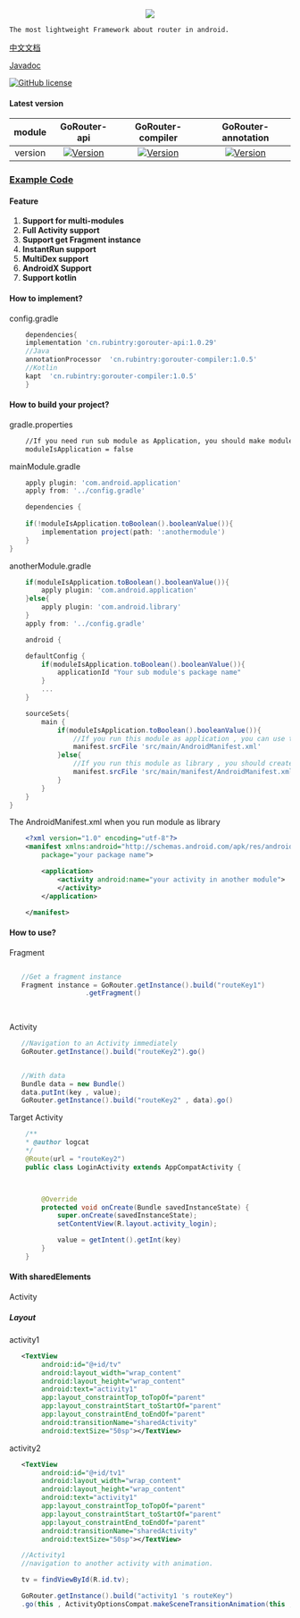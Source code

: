 <div align=center>
    <a href="https://github.com/RubinTry/GoRouter">
        <img src="https://cdn.rubintry.cn/image/GoRouter.png"/>
    </a>
</div>

```
The most lightweight Framework about router in android.
```






[中文文档](https://github.com/RubinTry/GoRouter/blob/master/README_CN.md)

[Javadoc](https://rubintry.cn/go-router-doc/)

[![GitHub license](https://img.shields.io/github/license/RubinTry/GoRouter)](https://www.apache.org/licenses/LICENSE-2.0)


#### Latest version

|module|GoRouter-api|GoRouter-compiler|GoRouter-annotation|
|:---:|:---:|:---:|:---:|
version|[![Version](https://img.shields.io/badge/Version-1.0.29-blue)](https://bintray.com/logcat305/maven/gorouter-api/_latestVersion)|[![Version](https://img.shields.io/badge/Version-1.0.5-orange)](https://bintray.com/logcat305/maven/gorouter-compiler/_latestVersion)|[![Version](https://img.shields.io/badge/Version-1.0.3-brightgreen)](https://bintray.com/logcat305/maven/gorouter-annotation/_latestVersion)



### [Example Code](https://github.com/RubinTry/GoRouterExample)


#### Feature
1. **Support for multi-modules**
2. **Full Activity support**
3. **Support get Fragment instance**
4. **InstantRun support**
5. **MultiDex support**
6. **AndroidX Support**
7. **Support kotlin**



#### How to implement?
config.gradle
```groovy
    dependencies{
    implementation 'cn.rubintry:gorouter-api:1.0.29'
    //Java
    annotationProcessor  'cn.rubintry:gorouter-compiler:1.0.5'
    //Kotlin
    kapt  'cn.rubintry:gorouter-compiler:1.0.5'
    }
```


#### How to build your project?

gradle.properties
```xml
    //If you need run sub module as Application, you should make moduleIsApplication true
    moduleIsApplication = false
```

mainModule.gradle
```groovy
    apply plugin: 'com.android.application'
    apply from: '../config.gradle'

    dependencies {
    
    if(!moduleIsApplication.toBoolean().booleanValue()){
        implementation project(path: ':anothermodule')
    }
}
```


anotherModule.gradle
```groovy
    if(moduleIsApplication.toBoolean().booleanValue()){
        apply plugin: 'com.android.application'
    }else{
        apply plugin: 'com.android.library'
    }
    apply from: '../config.gradle'

    android {

    defaultConfig {
        if(moduleIsApplication.toBoolean().booleanValue()){
            applicationId "Your sub module's package name"
        }
        ...
    }

    sourceSets{
        main {
            if(moduleIsApplication.toBoolean().booleanValue()){
                //If you run this module as application , you can use the default AndroidManifest.xml
                manifest.srcFile 'src/main/AndroidManifest.xml'
            }else{
                //If you run this module as library , you should create a new AndroidManifest liked follows
                manifest.srcFile 'src/main/manifest/AndroidManifest.xml'
            }
        }
    }
}
```

The AndroidManifest.xml when you run module as library
```xml
    <?xml version="1.0" encoding="utf-8"?>
    <manifest xmlns:android="http://schemas.android.com/apk/res/android"
        package="your package name">

        <application>
            <activity android:name="your activity in another module">
            </activity>
        </application>

    </manifest>
```

#### How to use?

Fragment
```java

   //Get a fragment instance
   Fragment instance = GoRouter.getInstance().build("routeKey1")
                   .getFragment()
    
        
```



Activity

```java
   //Navigation to an Activity immediately
   GoRouter.getInstance().build("routeKey2").go()


   //With data
   Bundle data = new Bundle()
   data.putInt(key , value);
   GoRouter.getInstance().build("routeKey2" , data).go()
```

Target Activity
```java
    /**
    * @author logcat
    */
    @Route(url = "routeKey2")
    public class LoginActivity extends AppCompatActivity {



        @Override
        protected void onCreate(Bundle savedInstanceState) {
            super.onCreate(savedInstanceState);
            setContentView(R.layout.activity_login);

            value = getIntent().getInt(key)
        }
    }
```


#### With sharedElements


Activity

##### Layout

activity1
```xml
   <TextView
        android:id="@+id/tv"
        android:layout_width="wrap_content"
        android:layout_height="wrap_content"
        android:text="activity1"
        app:layout_constraintTop_toTopOf="parent"
        app:layout_constraintStart_toStartOf="parent"
        app:layout_constraintEnd_toEndOf="parent"
        android:transitionName="sharedActivity"
        android:textSize="50sp"></TextView>
```

activity2
```xml
   <TextView
        android:id="@+id/tv1"
        android:layout_width="wrap_content"
        android:layout_height="wrap_content"
        android:text="activity1"
        app:layout_constraintTop_toTopOf="parent"
        app:layout_constraintStart_toStartOf="parent"
        app:layout_constraintEnd_toEndOf="parent"
        android:transitionName="sharedActivity"
        android:textSize="50sp"></TextView>
```

```java
   //Activity1
   //navigation to another activity with animation.

   tv = findViewById(R.id.tv);

   GoRouter.getInstance().build("activity1 's routeKey")
   .go(this , ActivityOptionsCompat.makeSceneTransitionAnimation(this , tv , tv.getTransitionName()).toBundle())
```
